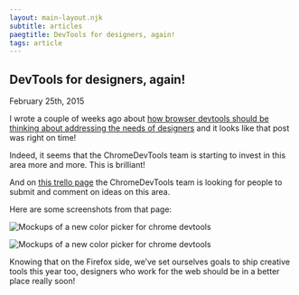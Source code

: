 ```yaml
---
layout: main-layout.njk
subtitle: articles
paegtitle: DevTools for designers, again!
tags: article
---
```

## DevTools for designers, again!

<time datetime="2015-02-25">February 25th, 2015</time>

I wrote a couple of weeks ago about [how browser devtools should be thinking about addressing the needs of designers](2015-02-12-devtools-for-creative-people) and it looks like that post was right on time!

Indeed, it seems that the ChromeDevTools team is starting to invest in this area more and more. This is brilliant!

And on [this trello page](https://trello.com/b/GKotpgkR/devtools-for-designers) the ChromeDevTools team is looking for people to submit and comment on ideas on this area.

Here are some screenshots from that page:

![Mockups of a new color picker for chrome devtools](/assets/chromedevtools-colorpicker-mockup.png)

![Mockups of a new color picker for chrome devtools](/assets/chromedevtools-colorpicker-mockup2.png)

Knowing that on the Firefox side, we’ve set ourselves goals to ship creative tools this year too, designers who work for the web should be in a better place really soon!